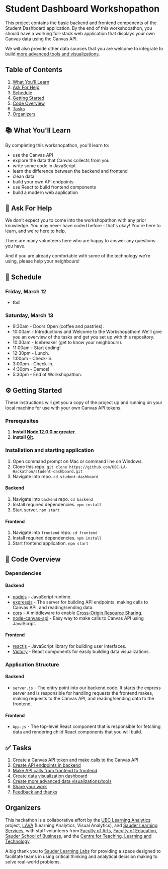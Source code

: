 # Student Dashboard Workshopathon
This project contains the basic backend and frontend components of the Student Dashboard application. By the end of this workshopathon, you should have a working full-stack web application that displays your own Canvas data using the Canvas API.

We will also provide other data sources that you are welcome to integrate to build [more advanced tools and visualizations](5-Create-Advanced-Data-Viz.md).

## Table of Contents
1. [What You'll Learn](#-what-youll-learn)
1. [Ask For Help](#-ask-for-help)
1. [Schedule](#-schedule)
1. [Getting Started](#%EF%B8%8F-getting-started)
1. [Code Overview](#-code-overview)
1. [Tasks](#-tasks)
1. [Organizers](#organizers)

## 📚 What You'll Learn
By completing this workshopathon, you'll learn to:
* use the Canvas API
* explore the data that Canvas collects from you
* write some code in JavaScript
* learn the difference between the backend and frontend
* clean data
* build your own API endpoints
* use React to build frontend components
* build a modern web application

## 🤔 Ask For Help
We don't expect you to come into the workshopathon with any prior knowledge. You may never have coded before - that's okay! You're here to learn, and we're here to help.

There are many volunteers here who are happy to answer any questions you have.

And if you are already comfortable with some of the technology we're using, please help your neighbours!

## 📅 Schedule
### Friday, March 12
* tbd

### Saturday, March 13
* 9:30am - Doors Open (coffee and pastries).
* 10:00am - Introductions and Welcome to the Workshopathon! We'll give you an overview of the tasks and get you set up with this repository.
* 10:30am - Icebreaker (get to know your neighbours).
* 11:00am - Start coding!
* 12:30pm - Lunch.
* 1:00pm - Check-in.
* 3:00pm - Check-in.
* 4:30pm - Demos!
* 5:30pm - End of Workshopathon.

## ⚙️ Getting Started
These instructions will get you a copy of the project up and running on your local machine for use with your own Canvas API tokens.

### Prerequisites
1. **Install [Node 12.0.0 or greater](https://nodejs.org)**.
2. **Install [Git](https://git-scm.com/downloads)**.

### Installation and starting application
1. Open command prompt on Mac or command line on Windows.
1. Clone this repo. `git clone https://github.com/UBC-LA-Hackathon/student-dashboard.git`
1. Navigate into repo. `cd student-dashboard`

#### Backend
1. Navigate into `backend` repo. `cd backend`
1. Install required dependencies. `npm install`
1. Start server. `npm start`

#### Frontend
1. Navigate into `frontend` repo. `cd frontend`
1. Install required dependencies. `npm install`
1. Start frontend application. `npm start`

## 💾 Code Overview
### Dependencies
#### Backend
* [nodejs](https://nodejs.org/en/) - JavaScript runtime.
* [expressjs](https://expressjs.com/) - The server for building API endpoints, making calls to Canvas API, and reading/sending data.
* [cors](https://expressjs.com/en/resources/middleware/cors.html) - A middleware to enable [Cross-Origin Resource Sharing](https://en.wikipedia.org/wiki/Cross-origin_resource_sharing).
* [node-canvas-api](https://github.com/ubccapico/node-canvas-api) - Easy way to make calls to Canvas API using JavaScript.

#### Frontend
* [reactjs](https://reactjs.org/) - JavaScript library for building user interfaces.
* [Victory](https://formidable.com/open-source/victory/) - React components for easily building data visualizations.

### Application Structure
#### Backend
* `server.js` - The entry point into our backend code. It starts the express server and is responsible for handling requests the frontend makes, making requests to the Canvas API, and reading/sending data to the frontend.

#### Frontend
* `App.js` - The top-level React component that is responsible for fetching data and rendering child React components that you will build.

## ✅ Tasks
1. [Create a Canvas API token and make calls to the Canvas API](1-Canvas-API-Token.md)
1. [Create API endpoints in backend](2-API-Endpoints.md)
1. [Make API calls from frontend to frontend](3-Make-API-Calls.md)
1. [Create data visualization dashboard](4-Create-Data-Viz-Dashboard.md)
1. [Create more advanced data visualizations/tools](5-Create-Advanced-Data-Viz.md)
1. [Share your work](6-Share-Your-Work.md)
1. [Feedback and thanks](7-Feedback-And-Thanks.md)

## Organizers
This hackathon is a collaborative effort by the [UBC Learning Analytics](https://learninganalytics.ubc.ca/) project, [LAVA](https://blogs.ubc.ca/lava/) (Learning Analytics, Visual Analytics), and [Sauder Learning Services](https://www.sauder.ubc.ca/about-ubc-sauder/learning-services), with staff volunteers from [Faculty of Arts](https://www.arts.ubc.ca/), [Faculty of Education](https://educ.ubc.ca/), [Sauder School of Business](https://www.sauder.ubc.ca/), and the [Centre for Teaching, Learning and Technology](https://ctlt.ubc.ca/).

A big thank you to [Sauder Learning Labs](https://www.sauder.ubc.ca/about-ubc-sauder/learning-services/learning-labs) for providing a space designed to facilitate teams in using critical thinking and analytical decision making to solve real-world problems.